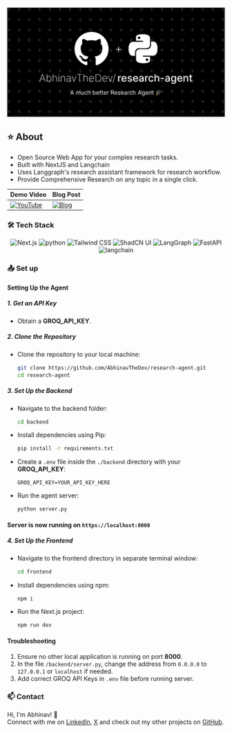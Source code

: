 ![research-agent](./assets/research-agent.png)

## ⭐ About
- Open Source Web App for your complex research tasks. 
- Built with NextJS and Langchain
- Uses Langgraph's research assistant framework for research workflow.
- Provide Comprehensive Research on any topic in a single click.

| Demo Video                                                                                                                                                        | Blog Post                                                                 |
|-------------------------------------------------------------------------------------------------------------------------------------------------------------------|--------------------------------------------------------------------------|
| [![YouTube](https://i9.ytimg.com/vi_webp/-2Rs2kjHpQY/mqdefault.webp?v=67fb9a60&sqp=COC77r8G&rs=AOn4CLBTb0oq2omwNtCoKAf6bwWJw0NjCw)](https://youtu.be/-2Rs2kjHpQY) | [![Blog](https://media2.dev.to/dynamic/image/width=1000,height=420,fit=cover,gravity=auto,format=auto/https%3A%2F%2Fdev-to-uploads.s3.amazonaws.com%2Fuploads%2Farticles%2F54fuux8vwzufyrbf0v7i.png)](https://dev.to/abhinav-writes/ai-the-research-companion-mj9) |

### :hammer_and_wrench: Tech Stack

<p align="center">
  <img src="https://img.shields.io/badge/Next.js-black?logo=next.js" alt="Next.js" />
  <img src="https://img.shields.io/badge/python-yellow?logo=python" alt="python" />
  <img src="https://img.shields.io/badge/Tailwind_CSS-38B2AC?logo=tailwind-css&logoColor=white" alt="Tailwind CSS" />
  <img src="https://img.shields.io/badge/ShadCN--UI-7F56D9" alt="ShadCN UI" />
  <img src="https://img.shields.io/badge/LangGraph-purple" alt="LangGraph" />
  <img src="https://img.shields.io/badge/FastAPI-blue" alt="FastAPI" />
  <img src="https://img.shields.io/badge/LangChain-green" alt="langchain" />
</p>

### :outbox_tray: Set up

#### **Setting Up the Agent**

##### **1. Get an API Key**
- Obtain a **GROQ_API_KEY**. 

##### **2. Clone the Repository**
- Clone the repository to your local machine:
   ```sh
   git clone https://github.com/AbhinavTheDev/research-agent.git
   cd research-agent
   ```

##### **3. Set Up the Backend**
- Navigate to the backend folder:
   ```sh
   cd backend
   ```
- Install dependencies using Pip:
   ```sh
   pip install -r requirements.txt
   ```
- Create a `.env` file inside the `./backend` directory with your **GROQ_API_KEY**:
   ```
   GROQ_API_KEY=YOUR_API_KEY_HERE
   ```
- Run the agent server:
   ```sh
   python server.py
   ```
#### Server is now running on `https://localhost:8000`

##### **4. Set Up the Frontend**
- Navigate to the frontend directory in separate terminal window:
   ```sh
   cd frontend
   ```
- Install dependencies using npm:
   ```sh
   npm i
   ```
- Run the Next.js project:
   ```sh
   npm run dev
   ```

#### **Troubleshooting**
1. Ensure no other local application is running on port **8000**.
2. In the file `/backend/server.py`, change the address from `0.0.0.0` to `127.0.0.1` or `localhost` if needed.
3. Add correct GROQ API Keys in `.env` file before running server.

### :mailbox: Contact
Hi, I'm Abhinav! 👋  
Connect with me on [LinkedIn](https://www.linkedin.com/in/abhinav-mittal-2a1b002a4/), [X](https://x.com/Abhinav11234) and check out my other projects on [GitHub](https://github.com/AbhinavTheDev).